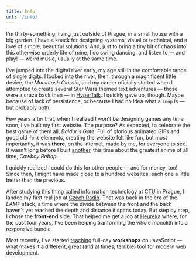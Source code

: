 ```yaml
---
title: Info
url: '/info/'
---
```


I'm thirty-something, living just outside of Prague, in a small house with a big garden. I have a knack for designing systems, visual or technical, and a love of simple, beautiful solutions. And, just to bring a tiny bit of chaos into this otherwise orderly life of mine, I do swing dancing, and listen to — and play! — weird music, usually at the same time.

<!--more-->

I've jumped into the digital river early, my age still in the comfortable range of single digits. I looked into the river, then, through a magnificent little device, the *Macintosh Classic*, and my career oficially started when I attempted to create several Star Wars themed text adventures — those were a craze back then — in [HyperTalk](https://en.wikipedia.org/wiki/HyperTalk). I quickly gave up, though. Maybe because of lack of persistence, or because I had no idea what a `loop` is — but probably both.

Few years after that, when I realized I won't be designing games any time soon, I've built my first website. The purpose? As expected, to celebrate the best game of them all, *Baldur's Gate*. Full of glorious animated GIFs and good old `font` elements, creating the website felt like fun, but most importantly, it was **there**, on the internet, made by me, for everyone to see. It wasn't long before I built [another](https://web.archive.org/web/20040902061956/http://cowboybebop.wz.cz/film.html), this time about the greatest anime of all time, *Cowboy Bebop*.

I quickly realized I could do this for other people — and for money, too! Since then, I might have made close to a hundred websites, each one a little better than the previous.

After studying this thing called information technology at [CTU](https://www.fit.cvut.cz/en) in Prague, I landed my first real job at [Czech Radio](https://www.rozhlas.cz). That was back in the era of the *LAMP* stack, a time where the divide between the front and the back haven't yet reached the depth and distance it spans today. But step by step, I chose the **front-end** side. That helped me get a job at [Heureka](https://m.heureka.cz) where, for the past four years, I've been helping tranforming the whole monolith into a responsive bundle.

Most recently, I've started [teaching](/workshops/) full-day **workshops** on JavaScript — what makes it a different, great (and at times, terrible) tool for modern web development.



